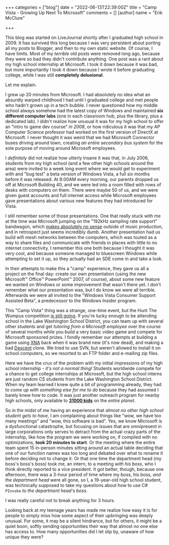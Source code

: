 +++
categories = ["blog"]
date = "2022-06-13T22:39:00Z"
title = "Camp Vista - Growing Up Next To Microsoft"
comments = []
[author]
name = "Erik McClure"

+++

This blog was started on LiveJournal shortly after I graduated high school in 2009. It has survived this long because I was very persistent about porting all my posts to Blogger, and then to my own static website. Of course, I have limits. Most of my *terrible* old posts were removed long ago, because they were so bad they didn't contribute anything. One post was a rant about my high school internship at Microsoft. I took it down because it was bad, but more importantly I took it down because I wrote it before graduating college, while I was still **completely delusional**.

Let me explain.

I grew up 20 minutes from Microsoft. I had absolutely no idea what an absurdly warped childhood I had until I graduated college and met people who hadn't grown up in a tech bubble. I never questioned how my middle school always somehow had the latest copy of Windows and maintained **six different computer labs** (one in each classroom hub, plus the library, plus a dedicated lab). I didn't realize how unusual it was for my high school to offer an "intro to game dev course" *in 2008*, or how ridiculous it was that my AP Computer Science professor had worked on the first version of DirectX at Microsoft. I never thought it was weird that we had Microsoft Connector buses driving around town, creating *an entire secondary bus system* for the sole purpose of moving around Microsoft employees.

I *definitely* did not realize how utterly insane it was that, in July 2006, students from my high school (and a few other high schools around the area) were invited to a week long event where we would get to experiment with and "bug test" a beta version of Windows Vista, a full six months before it was released. At 8:00AM every morning, our parents dropped us off at Microsoft Building 40, and we were led into a room filled with rows of desks with computers on them. There were maybe 50 of us, and we were given guest accounts and full internet access while Microsoft employees gave presentations about various new features they had introduced for Vista. 

I still remember some of those presentations. One that really stuck with me at the time was Microsoft jumping on the "192kHz sampling rate support" bandwagon, which [makes absolutely no sense](https://people.xiph.org/~xiphmont/demo/neil-young.html) outside of music production, and in retrospect just seems incredibly dumb. Another presentation had us build wifi mesh networks between the computers, which was touted as a way to share files and communicate with friends in places with little to no internet connectivity. I remember this one both because I thought it was very cool, and because someone managed to bluescreen Windows while attempting to set it up, so they actually had an SDE come in and take a look.

In their attempts to make this a "camp" experience, they gave us all a project on the final day: create our own presentation (using the new Microsoft&#8482; Office&#8482; PowerPoint&#8482; 2007, of course), about some new feature we wanted on Windows or some improvement that wasn't there yet. I don't remember what our presentation was, but I do know we were all terrible. Afterwards we were all invited to the "Windows Vista Consumer Support Assisted Beta", a predecessor to the Windows Insider program.

This "Camp Vista" thing was a strange, one-time event, but the Hunt The Wumpus competition [is still going](https://www.lwsd.org/programs-and-services/communications/news/news-details/~board/high-schools/post/lwsd-teams-compete-in-microsofts-hunt-the-wumpus-game-design-competition). If you're lucky enough to be attending school in the Lake Washington School District, you can team up with several other students and get *tutoring from a Microsoft employee* over the course of several months while you build a very basic video game and compete for Microsoft sponsored prizes. I fondly remember our attempts at building a game using [XNA](https://en.wikipedia.org/wiki/Microsoft_XNA) back when it was brand new (it's now dead), and making a bad [Descent](https://en.wikipedia.org/wiki/Descent_(video_game)) clone. We tried to use SVN, but weren't allowed to install it on school computers, so we resorted to an FTP folder and e-mailing zip files.

Here we have the crux of the problem with my initial impressions of my high school internship - *it's not a normal thing!* Students worldwide compete for a chance to get college internships at Microsoft, but the high school interns are just random CS students from the Lake Washington School District. When my team learned I knew quite a bit of programming already, they had to *come up with something else for me to do* because they had assumed I barely knew how to code. It was just another outreach program for nearby high schools, only available to **[31000 kids](https://www.lwsd.org/programs-and-services/communications/news/news-details/~board/2019-20-announcements/post/lake-washington-school-district-now-second-largest-district-in-washington-state#:~:text=Lake%20Washington%20School%20District%20is,31%2C100%20students%20in%2056%20schools)** on the *entire planet*.

So in the midst of me having an experience that *almost no other high school student gets to have*, I am complaining about things like "wow, we have too many meetings" and "wow, this software is bad". Yes, we know Microsoft is a dysfunctional catastrophe, but focusing on issues that are omnipresent in large corporations only serves to detract from the actual crazy parts of the internship, like how the program we were working on, if compiled with no optimizations, **took 20 minutes to start**. Or the meeting where the entire team spent 15 in-person minutes sitting around an actual table deciding that one of our function names was too long and debated over what to rename it before deciding not to change it. Or that one time the department head (my boss's boss's boss) took me, an intern, to a meeting *with his boss*, who I think directly reported to a vice president. It got better, though, because one afternoon, there was a 3-hour period of time where my boss, his boss, *and the department head* were all gone, so I, a 19-year-old high school student, was technically supposed to take my questions about how to use C# `PInvoke` *to the department head's boss*.

I was really careful not to break anything for 3 hours.

Looking back at my teenage years has made me realize how easy it is for people to simply miss how some aspect of their upbringing was deeply unusual. For some, it may be a silent hindrance, but for others, it might be a quiet boon, softly sending opportunities their way that almost no one else has access to. How many opportunities did I let slip by, unaware of how unique they were?
